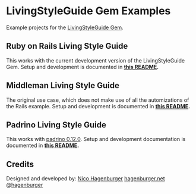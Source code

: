 LivingStyleGuide Gem Examples
=============================

Example projects for the [LivingStyleGuide Gem](https://github.com/hagenburger/livingstyleguide).


Ruby on Rails Living Style Guide
--------------------------------

This works with the current development version of the LivingStyleGuide
Gem. Setup and development is documented in **[this README](https://github.com/hagenburger/livingstyleguide-example/tree/master/rails-example#readme).**


Middleman Living Style Guide
----------------------------

The original use case, which does not make use of all the automizations
of the Rails example. Setup and development is documented in **[this README](https://github.com/hagenburger/livingstyleguide-example/tree/master/middleman-example#readme).**


Padrino Living Style Guide
----------------------------

This works with [padrino 0.12.0](http://www.padrinorb.com/blog/padrino-0-12-0-activesupport-4-rewritten-reloader-smarter-rendering-and-loads-more). Setup and development documentation is documented in **[this README](https://github.com/hagenburger/livingstyleguide-example/tree/master/padrino-example#readme).**


Credits
-------

Designed and developed by:
[Nico Hagenburger](https://github.com/hagenburger)
[hagenburger.net](http://hagenburger.net)
@[hagenburger](https://twitter.com/hagenburger)

